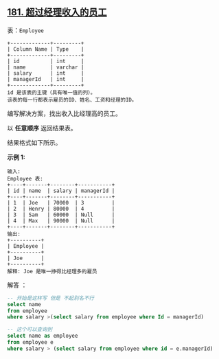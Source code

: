 ## [181. 超过经理收入的员工](https://leetcode.cn/problems/employees-earning-more-than-their-managers/)

表：`Employee` 

```
+-------------+---------+
| Column Name | Type    |
+-------------+---------+
| id          | int     |
| name        | varchar |
| salary      | int     |
| managerId   | int     |
+-------------+---------+
id 是该表的主键（具有唯一值的列）。
该表的每一行都表示雇员的ID、姓名、工资和经理的ID。
```

 

编写解决方案，找出收入比经理高的员工。

以 **任意顺序** 返回结果表。

结果格式如下所示。

 

**示例 1:**

```
输入: 
Employee 表:
+----+-------+--------+-----------+
| id | name  | salary | managerId |
+----+-------+--------+-----------+
| 1  | Joe   | 70000  | 3         |
| 2  | Henry | 80000  | 4         |
| 3  | Sam   | 60000  | Null      |
| 4  | Max   | 90000  | Null      |
+----+-------+--------+-----------+
输出: 
+----------+
| Employee |
+----------+
| Joe      |
+----------+
解释: Joe 是唯一挣得比经理多的雇员
```



解答 ：

```sql
-- 开始是这样写 但是 不起别名不行
select name
from employee
where salary >(select salary from employee where Id = managerId) 

-- 这个可以查询到
select name as employee 
from employee e
where salary > (select salary from employee where id = e.managerId)
```

